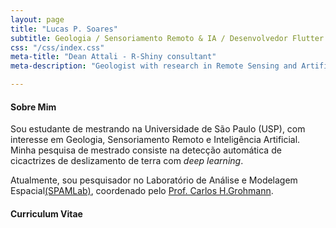 ```yaml
---
layout: page
title: "Lucas P. Soares"
subtitle: Geologia / Sensoriamento Remoto & IA / Desenvolvedor Flutter
css: "/css/index.css"
meta-title: "Dean Attali - R-Shiny consultant"
meta-description: "Geologist with research in Remote Sensing and Artificial Inteligence."

---
```


#### Sobre Mim

Sou estudante de mestrando na Universidade de São Paulo (USP), com interesse em Geologia, Sensoriamento Remoto e Inteligência Artificial. Minha pesquisa de mestrado consiste na detecção automática de cicactrizes de deslizamento de terra com *deep learning*.

Atualmente, sou pesquisador no Laboratório de Análise e Modelagem Espacial[(SPAMLab)](https://spamlab.github.io/), coordenado pelo [Prof. Carlos H.Grohmann](https://carlosgrohmann.com/).  


#### Curriculum Vitae

